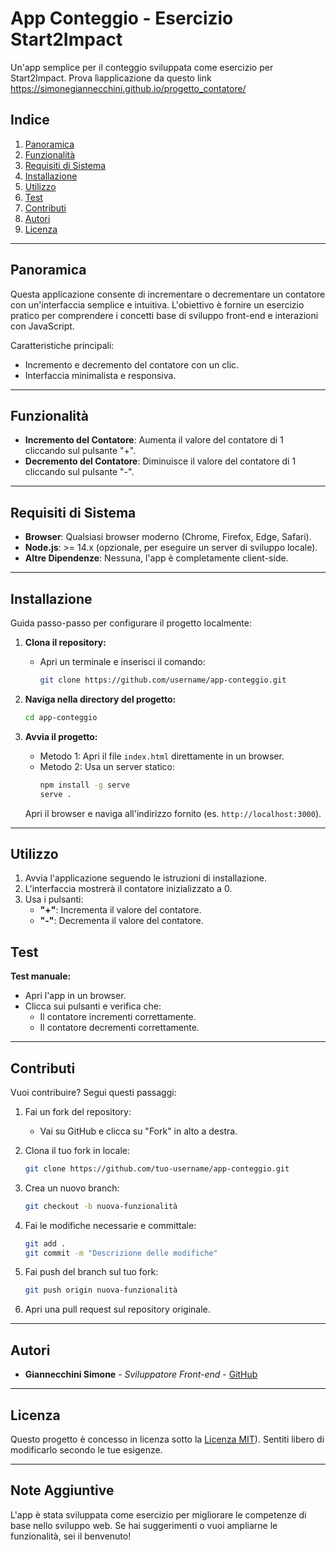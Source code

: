 # App Conteggio - Esercizio Start2Impact

Un'app semplice per il conteggio sviluppata come esercizio per Start2Impact.
Prova lìapplicazione da questo link https://simonegiannecchini.github.io/progetto_contatore/
## Indice

1. [Panoramica](#panoramica)
2. [Funzionalità](#funzionalità)
3. [Requisiti di Sistema](#requisiti-di-sistema)
4. [Installazione](#installazione)
5. [Utilizzo](#utilizzo)
6. [Test](#test)
7. [Contributi](#contributi)
8. [Autori](#autori)
9. [Licenza](#licenza)

---

## Panoramica

Questa applicazione consente di incrementare o decrementare un contatore con un'interfaccia semplice e intuitiva. 
L'obiettivo è fornire un esercizio pratico per comprendere i concetti base di sviluppo front-end e interazioni con JavaScript.

Caratteristiche principali:
- Incremento e decremento del contatore con un clic.
- Interfaccia minimalista e responsiva.

---

## Funzionalità

- **Incremento del Contatore**: Aumenta il valore del contatore di 1 cliccando sul pulsante "+".
- **Decremento del Contatore**: Diminuisce il valore del contatore di 1 cliccando sul pulsante "-".


---

## Requisiti di Sistema

- **Browser**: Qualsiasi browser moderno (Chrome, Firefox, Edge, Safari).
- **Node.js**: >= 14.x (opzionale, per eseguire un server di sviluppo locale).
- **Altre Dipendenze**: Nessuna, l'app è completamente client-side.

---

## Installazione

Guida passo-passo per configurare il progetto localmente:

1. **Clona il repository:**
   - Apri un terminale e inserisci il comando:
     ```bash
     git clone https://github.com/username/app-conteggio.git
     ```

2. **Naviga nella directory del progetto:**
   ```bash
   cd app-conteggio
   ```

3. **Avvia il progetto:**
   - Metodo 1: Apri il file `index.html` direttamente in un browser.
   - Metodo 2: Usa un server statico:
     ```bash
     npm install -g serve
     serve .
     ```
   Apri il browser e naviga all'indirizzo fornito (es. `http://localhost:3000`).

---

## Utilizzo

1. Avvia l'applicazione seguendo le istruzioni di installazione.
2. L'interfaccia mostrerà il contatore inizializzato a 0.
3. Usa i pulsanti:
   - **"+"**: Incrementa il valore del contatore.
   - **"-"**: Decrementa il valore del contatore.
 

## Test

 **Test manuale:**
   - Apri l'app in un browser.
   - Clicca sui pulsanti e verifica che:
     - Il contatore incrementi correttamente.
     - Il contatore decrementi correttamente.
    



---

## Contributi

Vuoi contribuire? Segui questi passaggi:

1. Fai un fork del repository:
   - Vai su GitHub e clicca su "Fork" in alto a destra.

2. Clona il tuo fork in locale:
   ```bash
   git clone https://github.com/tuo-username/app-conteggio.git
   ```

3. Crea un nuovo branch:
   ```bash
   git checkout -b nuova-funzionalità
   ```

4. Fai le modifiche necessarie e committale:
   ```bash
   git add .
   git commit -m "Descrizione delle modifiche"
   ```

5. Fai push del branch sul tuo fork:
   ```bash
   git push origin nuova-funzionalità
   ```

6. Apri una pull request sul repository originale.

---

## Autori

- **Giannecchini Simone** - *Sviluppatore Front-end* - [GitHub](https://simonegiannecchini.github.io/Simone.github.io/)


---

## Licenza

Questo progetto è concesso in licenza sotto la [Licenza MIT](https://mit-license.org/)). Sentiti libero di modificarlo secondo le tue esigenze.

---

## Note Aggiuntive

L'app è stata sviluppata come esercizio per migliorare le competenze di base nello sviluppo web. Se hai suggerimenti o vuoi ampliarne le funzionalità, sei il benvenuto!

